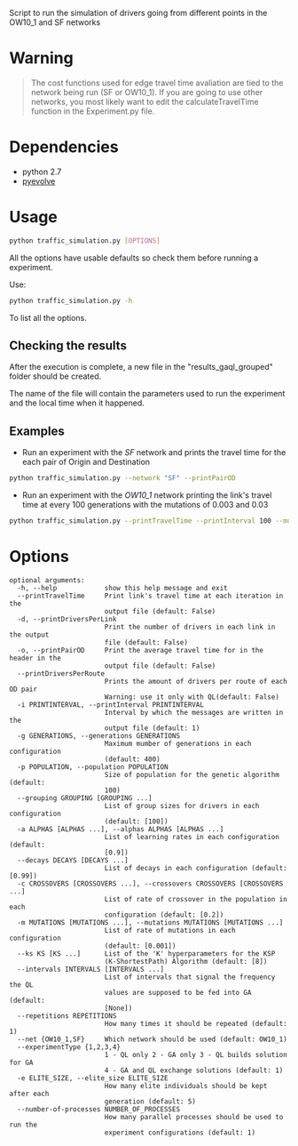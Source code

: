 Script to run the simulation of drivers going from different points in the
OW10_1 and SF networks

Warning
=======

> The cost functions used for edge travel time avaliation are tied to the network being run (SF or OW10_1). If you are 
> going to use other networks, you most likely want to edit the calculateTravelTime function in the Experiment.py file.

Dependencies
============
 * python 2.7
 * [pyevolve](https://sourceforge.net/projects/pyevolve/)

Usage
=====

```sh
python traffic_simulation.py [OPTIONS]
```

All the options have usable defaults so check them before running a experiment.

Use:

```sh
python traffic_simulation.py -h
```

To list all the options.

Checking the results
--------------------

After the execution is complete, a new file in the "results_gaql_grouped" folder
should be created.

The name of the file will contain the parameters used to run the experiment
and the local time when it happened.

Examples
--------

* Run an experiment with the *SF* network and prints the travel time
  for the each pair of Origin and Destination

```sh
python traffic_simulation.py --network "SF" --printPairOD
```

* Run an experiment with the *OW10_1* network printing the link's travel time at every
100 generations with the mutations of 0.003 and 0.03

```sh
python traffic_simulation.py --printTravelTime --printInterval 100 --mutations 0.003 0.03
```

Options
=======

```
optional arguments:
  -h, --help            show this help message and exit
  --printTravelTime     Print link's travel time at each iteration in the
                        output file (default: False)
  -d, --printDriversPerLink
                        Print the number of drivers in each link in the output
                        file (default: False)
  -o, --printPairOD     Print the average travel time for in the header in the
                        output file (default: False)
  --printDriversPerRoute     
                        Prints the amount of drivers per route of each OD pair
                        Warning: use it only with QL(default: False)
  -i PRINTINTERVAL, --printInterval PRINTINTERVAL
                        Interval by which the messages are written in the
                        output file (default: 1)
  -g GENERATIONS, --generations GENERATIONS
                        Maximum mumber of generations in each configuration
                        (default: 400)
  -p POPULATION, --population POPULATION
                        Size of population for the genetic algorithm (default:
                        100)
  --grouping GROUPING [GROUPING ...]
                        List of group sizes for drivers in each configuration
                        (default: [100])
  -a ALPHAS [ALPHAS ...], --alphas ALPHAS [ALPHAS ...]
                        List of learning rates in each configuration (default:
                        [0.9])
  --decays DECAYS [DECAYS ...]
                        List of decays in each configuration (default: [0.99])
  -c CROSSOVERS [CROSSOVERS ...], --crossovers CROSSOVERS [CROSSOVERS ...]
                        List of rate of crossover in the population in each
                        configuration (default: [0.2])
  -m MUTATIONS [MUTATIONS ...], --mutations MUTATIONS [MUTATIONS ...]
                        List of rate of mutations in each configuration
                        (default: [0.001])
  --ks KS [KS ...]      List of the 'K' hyperparameters for the KSP
                        (K-ShortestPath) Algorithm (default: [8])
  --intervals INTERVALS [INTERVALS ...]
                        List of intervals that signal the frequency the QL
                        values are supposed to be fed into GA (default:
                        [None])
  --repetitions REPETITIONS
                        How many times it should be repeated (default: 1)
  --net {OW10_1,SF}     Which network should be used (default: OW10_1)
  --experimentType {1,2,3,4}
                        1 - QL only 2 - GA only 3 - QL builds solution for GA
                        4 - GA and QL exchange solutions (default: 1)
  -e ELITE_SIZE, --elite_size ELITE_SIZE
                        How many elite individuals should be kept after each
                        generation (default: 5)
  --number-of-processes NUMBER_OF_PROCESSES
                        How many parallel processes should be used to run the
                        experiment configurations (default: 1)
```

